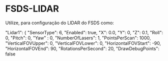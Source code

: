 # FSDS-LIDAR

Utilize, para configuração do LIDAR do FSDS como:

"Lidar1": {
          "SensorType": 6,
          "Enabled": true,
          "X": 0.0, "Y": 0, "Z": 0.1,
          "Roll": 0, "Pitch": 0, "Yaw" : 0,
          "NumberOfLasers": 1,
          "PointsPerScan": 1000,
          "VerticalFOVUpper": 0,
          "VerticalFOVLower": 0,
          "HorizontalFOVStart": -90,
          "HorizontalFOVEnd": 90,
          "RotationsPerSecond": 20,
          "DrawDebugPoints": false
